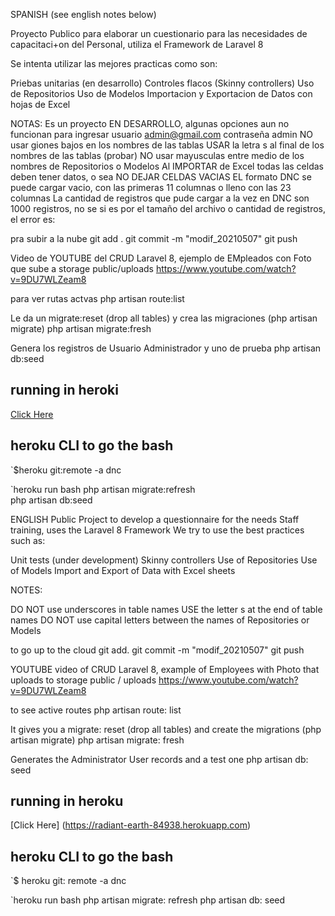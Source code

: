 
SPANISH (see english notes below)

Proyecto Publico para elaborar un cuestionario para las necesidades
de capacitaci+on del Personal, utiliza el Framework de Laravel 8

Se intenta utilizar las mejores practicas como son:

 Priebas unitarias (en desarrollo)
 Controles flacos (Skinny controllers)
 Uso de Repositorios
 Uso de Modelos
 Importacion y Exportacion de Datos con hojas de Excel
 

 NOTAS:
 Es un proyecto EN DESARROLLO, algunas opciones aun no funcionan
 para ingresar usuario admin@gmail.com contraseña admin
 NO usar giones bajos en los nombres de las tablas
 USAR la letra s al final de los nombres de las tablas (probar)
 NO usar mayusculas entre medio de los nombres de Repositorios o Modelos
 Al IMPORTAR de Excel todas las celdas deben tener datos, o sea NO DEJAR CELDAS VACIAS
 EL formato DNC se puede cargar vacio, con las primeras 11 columnas o lleno con las 23 columnas
 La cantidad de registros que pude cargar a la vez en DNC son 1000 registros, no se si es por el tamaño
   del archivo o cantidad de registros, el error es: 

pra subir a la nube
git add .
git commit -m "modif_20210507"
git push

Video de YOUTUBE del CRUD Laravel 8, ejemplo de EMpleados con Foto que sube a storage public/uploads
https://www.youtube.com/watch?v=9DU7WLZeam8

para ver rutas actvas
php artisan route:list

Le da un migrate:reset (drop all tables)
y crea las migraciones (php artisan migrate)
php artisan migrate:fresh

Genera los registros de Usuario Administrador y uno de prueba
php artisan db:seed



## running in heroki

[Click Here](https://radiant-earth-84938.herokuapp.com)

## heroku CLI to go the bash

`$heroku git:remote -a dnc

`heroku run bash
php artisan migrate:refresh  
php artisan db:seed 


ENGLISH
Public Project to develop a questionnaire for the needs Staff training, uses the Laravel 8 Framework
We try to use the best practices such as:

 Unit tests (under development)
 Skinny controllers
 Use of Repositories
 Use of Models
 Import and Export of Data with Excel sheets
 

 NOTES:

 DO NOT use underscores in table names
 USE the letter s at the end of table names 
 DO NOT use capital letters between the names of Repositories or Models
 
to go up to the cloud
git add.
git commit -m "modif_20210507"
git push

YOUTUBE video of CRUD Laravel 8, example of Employees with Photo that uploads to storage public / uploads
https://www.youtube.com/watch?v=9DU7WLZeam8

to see active routes
php artisan route: list

It gives you a migrate: reset (drop all tables)
and create the migrations (php artisan migrate)
php artisan migrate: fresh

Generates the Administrator User records and a test one
php artisan db: seed


## running in heroku

[Click Here] (https://radiant-earth-84938.herokuapp.com)

## heroku CLI to go the bash

`$ heroku git: remote -a dnc

`heroku run bash
php artisan migrate: refresh
php artisan db: seed